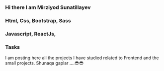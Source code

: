 ### Hi there  I am Mirziyod Sunatillayev     
### Html, Css, Bootstrap, Sass
### Javascript, ReactJs,
### Tasks

I am posting here all the projects I have studied related to Frontend and the small projects. Shunaqa gaplar ....😎😎

